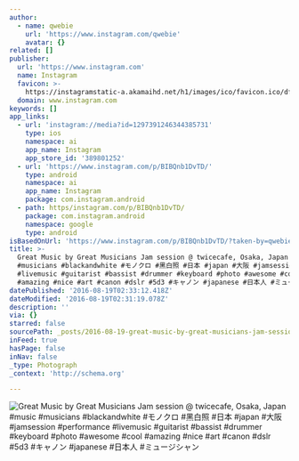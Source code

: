 ```yaml
---
author:
  - name: qwebie
    url: 'https://www.instagram.com/qwebie'
    avatar: {}
related: []
publisher:
  url: 'https://www.instagram.com'
  name: Instagram
  favicon: >-
    https://instagramstatic-a.akamaihd.net/h1/images/ico/favicon.ico/dfa85bb1fd63.ico
  domain: www.instagram.com
keywords: []
app_links:
  - url: 'instagram://media?id=1297391246344385731'
    type: ios
    namespace: ai
    app_name: Instagram
    app_store_id: '389801252'
  - url: 'https://www.instagram.com/p/BIBQnb1DvTD/'
    type: android
    namespace: ai
    app_name: Instagram
    package: com.instagram.android
  - path: https/instagram.com/p/BIBQnb1DvTD/
    package: com.instagram.android
    namespace: google
    type: android
isBasedOnUrl: 'https://www.instagram.com/p/BIBQnb1DvTD/?taken-by=qwebie'
title: >-
  Great Music by Great Musicians Jam session @ twicecafe, Osaka, Japan #music
  #musicians #blackandwhite #モノクロ #黑白照 #日本 #japan #大阪 #jamsession #performance
  #livemusic #guitarist #bassist #drummer #keyboard #photo #awesome #cool
  #amazing #nice #art #canon #dslr #5d3 #キャノン #japanese #日本人 #ミュージシャン
datePublished: '2016-08-19T02:33:12.418Z'
dateModified: '2016-08-19T02:31:19.078Z'
description: ''
via: {}
starred: false
sourcePath: _posts/2016-08-19-great-music-by-great-musicians-jam-session-twicecafe-osak.md
inFeed: true
hasPage: false
inNav: false
_type: Photograph
_context: 'http://schema.org'

---
```

![Great Music by Great Musicians Jam session @ twicecafe, Osaka, Japan #music #musicians #blackandwhite #モノクロ #黑白照 #日本 #japan #大阪 #jamsession #performance #livemusic #guitarist #bassist #drummer #keyboard #photo #awesome #cool #amazing #nice #art #canon #dslr #5d3 #キャノン #japanese #日本人 #ミュージシャン](https://scontent.cdninstagram.com/t51.2885-15/s640x640/sh0.08/e35/13739422_978128388971324_1005411759_n.jpg?ig_cache_key=MTI5NzM5MTI0NjM0NDM4NTczMQ%3D%3D.2)